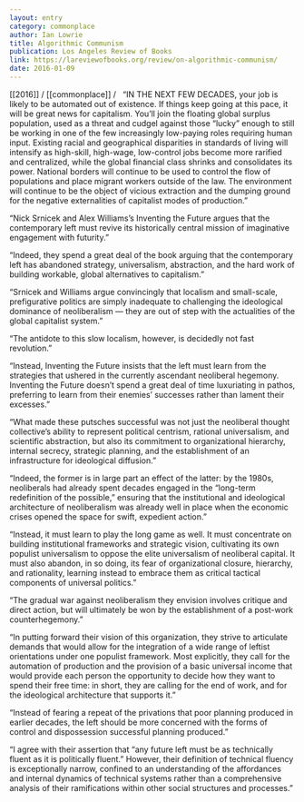 ```yaml
---
layout: entry
category: commonplace
author: Ian Lowrie
title: Algorithmic Communism
publication: Los Angeles Review of Books
link: https://lareviewofbooks.org/review/on-algorithmic-communism/
date: 2016-01-09
---
```


[[2016]] / [[commonplace]] / 
 
“IN THE NEXT FEW DECADES, your job is likely to be automated out of existence. If things keep going at this pace, it will be great news for capitalism. You’ll join the floating global surplus population, used as a threat and cudgel against those “lucky” enough to still be working in one of the few increasingly low-paying roles requiring human input. Existing racial and geographical disparities in standards of living will intensify as high-skill, high-wage, low-control jobs become more rarified and centralized, while the global financial class shrinks and consolidates its power. National borders will continue to be used to control the flow of populations and place migrant workers outside of the law. The environment will continue to be the object of vicious extraction and the dumping ground for the negative externalities of capitalist modes of production.”

“Nick Srnicek and Alex Williams’s Inventing the Future argues that the contemporary left must revive its historically central mission of imaginative engagement with futurity.”

“Indeed, they spend a great deal of the book arguing that the contemporary left has abandoned strategy, universalism, abstraction, and the hard work of building workable, global alternatives to capitalism.”

“Srnicek and Williams argue convincingly that localism and small-scale, prefigurative politics are simply inadequate to challenging the ideological dominance of neoliberalism — they are out of step with the actualities of the global capitalist system.”

“The antidote to this slow localism, however, is decidedly not fast revolution.”

“Instead, Inventing the Future insists that the left must learn from the strategies that ushered in the currently ascendant neoliberal hegemony. Inventing the Future doesn’t spend a great deal of time luxuriating in pathos, preferring to learn from their enemies’ successes rather than lament their excesses.”

“What made these putsches successful was not just the neoliberal thought collective’s ability to represent political centrism, rational universalism, and scientific abstraction, but also its commitment to organizational hierarchy, internal secrecy, strategic planning, and the establishment of an infrastructure for ideological diffusion.”

“Indeed, the former is in large part an effect of the latter: by the 1980s, neoliberals had already spent decades engaged in the “long-term redefinition of the possible,” ensuring that the institutional and ideological architecture of neoliberalism was already well in place when the economic crises opened the space for swift, expedient action.”

“Instead, it must learn to play the long game as well. It must concentrate on building institutional frameworks and strategic vision, cultivating its own populist universalism to oppose the elite universalism of neoliberal capital. It must also abandon, in so doing, its fear of organizational closure, hierarchy, and rationality, learning instead to embrace them as critical tactical components of universal politics.”

“The gradual war against neoliberalism they envision involves critique and direct action, but will ultimately be won by the establishment of a post-work counterhegemony.”

“In putting forward their vision of this organization, they strive to articulate demands that would allow for the integration of a wide range of leftist orientations under one populist framework. Most explicitly, they call for the automation of production and the provision of a basic universal income that would provide each person the opportunity to decide how they want to spend their free time: in short, they are calling for the end of work, and for the ideological architecture that supports it.”

“Instead of fearing a repeat of the privations that poor planning produced in earlier decades, the left should be more concerned with the forms of control and dispossession successful planning produced.”

“I agree with their assertion that “any future left must be as technically fluent as it is politically fluent.” However, their definition of technical fluency is exceptionally narrow, confined to an understanding of the affordances and internal dynamics of technical systems rather than a comprehensive analysis of their ramifications within other social structures and processes.”

